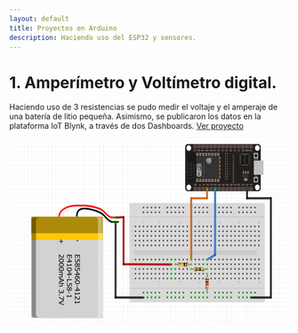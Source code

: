 ```yaml
---
layout: default
title: Proyectos en Arduino
description: Haciendo uso del ESP32 y sensores.
---
```


# 1. Amperímetro y Voltímetro digital.
Haciendo uso de 3 resistencias se pudo medir el voltaje y el amperaje de una batería de litio pequeña. Asimismo, se publicaron los datos en la plataforma IoT Blynk, a través de dos Dashboards. [Ver proyecto](/arduino_projects/voltimetro/voltimetro.html)


<img src="./voltimetro/foto_fritzing.png"  width="589.5" height="337">